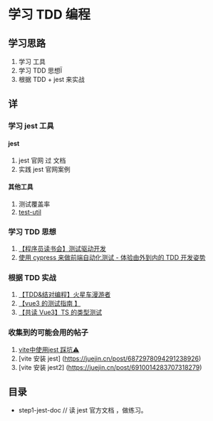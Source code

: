 # 学习 TDD 编程

## 学习思路
 
1. 学习 工具
2. 学习 TDD 思想Ï
3. 根据 TDD + jest 来实战

## 详

### 学习 jest 工具

#### jest

1. jest 官网 过 文档
2. 实践 jest 官网案例

#### 其他工具
1. 测试覆盖率
2. [test-util](https://vue-test-utils.vuejs.org/zh/)
### 学习 TDD 思想

1. [【程序员读书会】测试驱动开发](https://www.bilibili.com/video/BV1uT4y1P7bK)
2. [ 使用 cypress 来做前端自动化测试 - 体验由外到内的 TDD 开发姿势 ](https://www.bilibili.com/video/BV1WU4y1J7Va?spm_id_from=333.999.0.0)


### 根据 TDD 实战

1. [【TDD&结对编程】火星车漫游者](https://www.bilibili.com/video/BV1654y1p7vP)
2. [【vue3 的测试指南 】](https://www.bilibili.com/video/BV1po4y1U79s?spm_id_from=333.999.0.0)
3. [【共读 Vue3】TS 的类型测试](https://www.bilibili.com/video/BV1nU4y1K7qL?spm_id_from=333.999.0.0)
### 收集到的可能会用的帖子
1. [vite中使用jest 踩坑⚠️](https://juejin.cn/post/7011434719317327908)
2. [vite 安装 jest] (https://juejin.cn/post/6872978094291238926)
3. [vite 安装 jest2] (https://juejin.cn/post/6910014283707318279)
## 目录
- step1-jest-doc // 读  jest 官方文档 ，做练习。